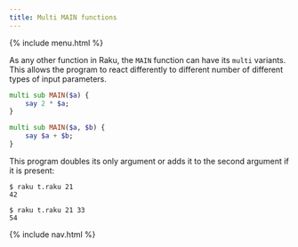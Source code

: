 ```yaml
---
title: Multi MAIN functions
---
```


{% include menu.html %}

As any other function in Raku, the `MAIN` function can have its `multi` variants. This allows the program to react differently to different number of different types of input parameters.

```raku
multi sub MAIN($a) {
    say 2 * $a;
}

multi sub MAIN($a, $b) {
    say $a + $b;
}
```

This program doubles its only argument or adds it to the second argument if it is present:

```console
$ raku t.raku 21
42

$ raku t.raku 21 33
54
```

{% include nav.html %}
